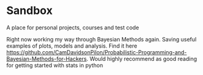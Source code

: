# Sandbox
A place for personal projects, courses and test code

Right now working my way through Bayesian Methods again. Saving useful examples of plots, models and analysis. Find it here https://github.com/CamDavidsonPilon/Probabilistic-Programming-and-Bayesian-Methods-for-Hackers. Would highly recommend as good reading for getting started with stats in python
